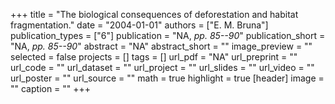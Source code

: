 +++
title = "The biological consequences of deforestation and habitat fragmentation."
date = "2004-01-01"
authors = ["E. M. Bruna"]
publication_types = ["6"]
publication = "NA, _pp. 85--90_"
publication_short = "NA, _pp. 85--90_"
abstract = "NA"
abstract_short = ""
image_preview = ""
selected = false
projects = []
tags = []
url_pdf = "NA"
url_preprint = ""
url_code = ""
url_dataset = ""
url_project = ""
url_slides = ""
url_video = ""
url_poster = ""
url_source = ""
math = true
highlight = true
[header]
image = ""
caption = ""
+++
